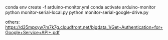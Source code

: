 conda env create -f arduino-monitor.yml
conda activate arduino-monitor
python monitor-serial-local.py
python monitor-serial-google-drive.py

others: https://d35mpxyw7m7k7g.cloudfront.net/bigdata_1/Get+Authentication+for+Google+Service+API+.pdf
